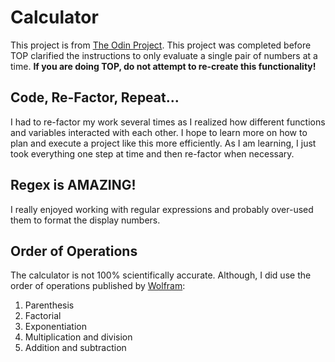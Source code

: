 # Calculator
This project is from [The Odin Project](https://www.theodinproject.com/courses/web-development-101/lessons/calculator). This project was completed before TOP clarified the instructions to only evaluate a single pair of numbers at a time. **If you are doing TOP, do not attempt to re-create this functionality!**

## Code, Re-Factor, Repeat...
I had to re-factor my work several times as I realized how different functions and variables interacted with each other. I hope to learn more on how to plan and execute a project like this more efficiently. As I am learning, I just took everything one step at time and then re-factor when necessary.

## Regex is AMAZING!
I really enjoyed working with regular expressions and probably over-used them to format the display numbers. 

## Order of Operations
The calculator is not 100% scientifically accurate. Although, I did use the order of operations published by [Wolfram](http://mathworld.wolfram.com/Precedence.html):
1. Parenthesis
2. Factorial
3. Exponentiation
4. Multiplication and division
5. Addition and subtraction
